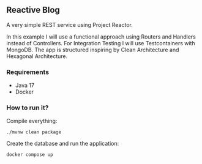 <h2>Reactive Blog</h2>

A very simple REST service using Project Reactor.

In this example I will use a functional approach using
Routers and Handlers instead of Controllers.
For Integration Testing I will use Testcontainers with MongoDB.
The app is structured inspiring by Clean Architecture and Hexagonal Architecture.

<h3>Requirements</h3>
    
  - Java 17
  - Docker

<h3>How to run it?</h3>

Compile everything:

    ./mvnw clean package

Create the database and run the application:

    docker compose up   
